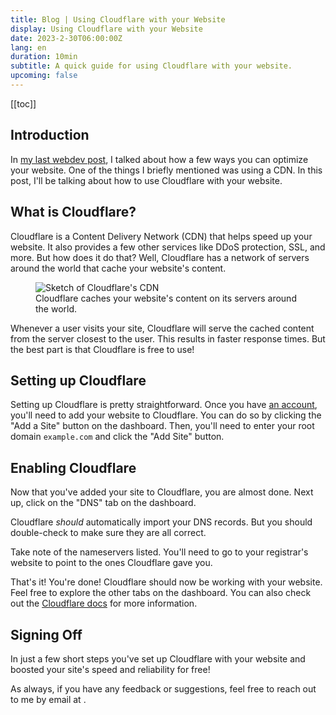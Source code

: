 ```yaml
---
title: Blog | Using Cloudflare with your Website
display: Using Cloudflare with your Website
date: 2023-2-30T06:00:00Z
lang: en
duration: 10min
subtitle: A quick guide for using Cloudflare with your website.
upcoming: false
---
```


[[toc]]

## Introduction

In [my last webdev post](/posts/web-optimization), I talked about how a few ways you can optimize your website. One of the things I briefly mentioned was using a CDN. In this post, I'll be talking about how to use Cloudflare with your website.

## What is Cloudflare?

Cloudflare is a Content Delivery Network (CDN) that helps speed up your website. It also provides a few other services like DDoS protection, SSL, and more. But how does it do that? Well, Cloudflare has a network of servers around the world that cache your website's content.

<figure>
  <img src="/assets/posts/using-cloudflare/with-cloudflare.png" alt="Sketch of Cloudflare's CDN" rounded-lg dark:invert />
  <figcaption class="caption">Cloudflare caches your website's content on its servers around the world.</figcaption>
</figure>

Whenever a user visits your site, Cloudflare will serve the cached content from the server closest to the user. This results in faster response times. But the best part is that Cloudflare is free to use!

## Setting up Cloudflare

Setting up Cloudflare is pretty straightforward. Once you have [an account](https://dash.cloudflare.com/sign-up), you'll need to add your website to Cloudflare. You can do so by clicking the "Add a Site" button on the dashboard. Then, you'll need to enter your root domain `example.com` and click the "Add Site" button.

## Enabling Cloudflare

Now that you've added your site to Cloudflare, you are almost done. Next up, click on the "DNS" tab on the dashboard.

Cloudflare _should_ automatically import your DNS records. But you should double-check to make sure they are all correct.

Take note of the nameservers listed. You'll need to go to your registrar's website to point to the ones Cloudflare gave you.

That's it! You're done! Cloudflare should now be working with your website. Feel free to explore the other tabs on the dashboard. You can also check out the [Cloudflare docs](https://support.cloudflare.com/hc/en-us/articles/201720164-Step-2-Create-a-Cloudflare-account-and-add-a-website) for more information.

## Signing Off

In just a few short steps you've set up Cloudflare with your website and boosted your site's speed and reliability for free!

As always, if you have any feedback or suggestions, feel free to reach out to me by email at <EmailLink to="adibarra00@gmail.com" />.
